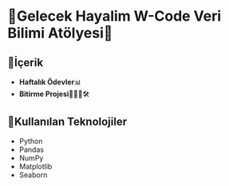 # 🚀Gelecek Hayalim W-Code Veri Bilimi Atölyesi🚀

## 📌İçerik
- **Haftalık Ödevler**📊
- **Bitirme Projesi**👩🏻‍💻🛠️

## 📌Kullanılan Teknolojiler
- Python
- Pandas
- NumPy
- Matplotlib
- Seaborn
